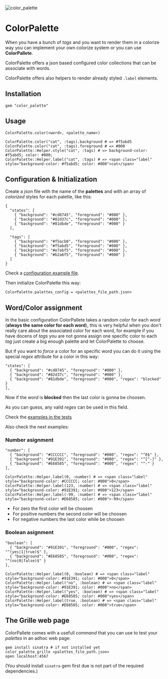 ![color_palette](https://raw.github.com/fguillen/ColorPalette/master/etc/color_palette.png)

# ColorPalette

When you have a bunch of _tags_ and you want to render them in a colorize way you can implement your own colorize system or you can use **ColorPallete**.

ColorPalette offers a json based configured color collections that can be associate with words.

ColorPalette offers also helpers to render already styled `.label` elements.



## Installation

    gem "color_palette"

## Usage

    ColorPalette.color(<word>, <palette_name>)

    ColorPalette.color("cat", :tags).background # => #f5abd5
    ColorPalette.color("cat", :tags).foreground # => #000
    ColorPalette::Helper.style("cat", :tags) # => background-color: #f5abd5; color: #000;
    ColorPalette::Helper.label("cat", :tags) # => <span class="label" style="background-color: #f5abd5; color: #000">cat</span>

## Configuration & Initialization

Create a _json_ file with the name of the **palettes** and with an array of _colorized_ styles for each palette, like this:

    {
      "states": [
        { "background": "#cd8745", "foreground": "#000" },
        { "background": "#82d37c", "foreground": "#000" },
        { "background": "#81dbde", "foreground": "#000" }
      ],

      "tags": [
        { "background": "#f5acb0", "foreground": "#000" },
        { "background": "#f5abd5", "foreground": "#000" },
        { "background": "#e7abf5", "foreground": "#000" },
        { "background": "#b2a6f5", "foreground": "#000" }
      ]
    }

Check a [configuration example file](https://github.com/fguillen/ColorPalette/blob/master/etc/color_palettes.example.json).

Then initialize ColorPalette this way:

    ColorPalette.palettes_config = <palettes_file_path.json>

## Word/Color assignment

In the basic configuration ColorPallete takes a random _color_ for each _word_ (**always the same color for each word**), this is very helpful when you don't really care about the associated color for each word, for example if you have docens of _tags_ you are not gonna assign one specific color to each _tag_ just create a big enough palette and let ColorPalette to choose.

But if you want to _force_ a color for an specific word you can do it using the special _regex_ attribute for a color in this way:

    "states": [
      { "background": "#cd8745", "foreground": "#000" },
      { "background": "#82d37c", "foreground": "#000" },
      { "background": "#81dbde", "foreground": "#000", "regex": "blocked" }
    ],

Now if the _word_ is **blocked** then the last color is gonna be choosen.

As you can guess, any valid _regex_ can be used in this field.

Check the [examples in the tests](https://github.com/fguillen/ColorPalette/blob/master/test/color_palette_test.rb)

Also check the next examples:

### Number asignment

	"number": [
	  { "background": "#CCCCCC", "foreground": "#000", "regex": "^0$" },
	  { "background": "#91E391", "foreground": "#000", "regex": "^[^-]" },
	  { "background": "#E68585", "foreground": "#000", "regex": "^-" }
	],
	
	ColorPalette::Helper.label(0, :number) # => <span class="label" style="background-color: #CCCCCC; color: #000">0</span>
	ColorPalette::Helper.label(123, :number) # => <span class="label" style="background-color: #91E391; color: #000">123</span>
	ColorPalette::Helper.label(-99, :number) # => <span class="label" style="background-color: #E68585; color: #000">-99</span>

* For zero the first color will be choosen
* For positive numbers the second color will be choosen
* For negative numbers the last color while be choosen

### Boolean asignment

	"boolean": [
	  { "background": "#91E391", "foreground": "#000", "regex": "^(yes|1|true)$" },
	  { "background": "#E68585", "foreground": "#000", "regex": "^(no|0|false)$" }
	],
	
	ColorPalette::Helper.label(0, :boolean) # => <span class="label" style="background-color: #91E391; color: #000">0</span>
	ColorPalette::Helper.label("no", :boolean) # => <span class="label" style="background-color: #91E391; color: #000">no</span>
	ColorPalette::Helper.label("yes", :boolean) # => <span class="label" style="background-color: #E68585; color: #000">yes</span>
	ColorPalette::Helper.label(true, :boolean) # => <span class="label" style="background-color: #E68585; color: #000">true</span>


## The Grille web page

ColorPallete comes with a usefull _command_ that you can use to test your _palettes_ in an adhoc web page:

	gem install sinatra # if not installed yet
    color_palette_grille <palettes_file_path.json>
    open localhost:4567

(You should install `sinatra` gem first due is not part of the required dependencies.)




